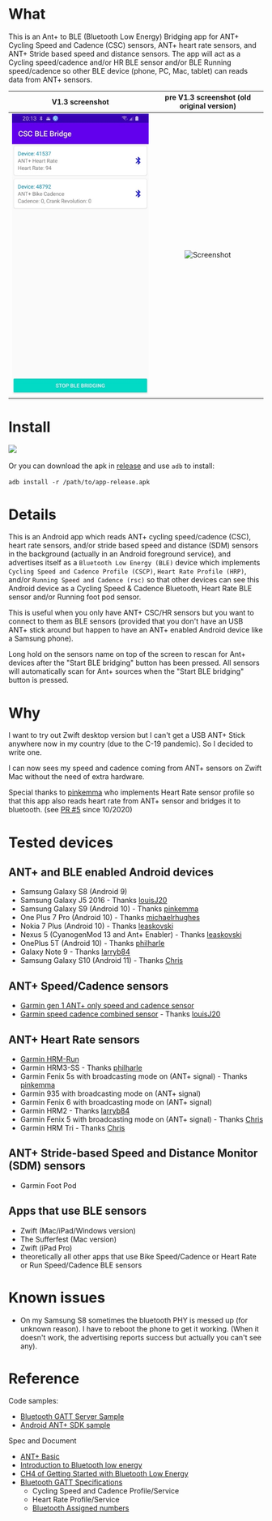 
# What

This is an Ant+ to BLE (Bluetooth Low Energy) Bridging app for ANT+ Cycling Speed and Cadence (CSC) sensors, ANT+ heart rate sensors, and ANT+ Stride based speed and distance sensors.
The app will act as a Cycling speed/cadence and/or HR BLE sensor and/or BLE Running speed/cadence so other BLE device (phone, PC, Mac, tablet) can reads data from ANT+ sensors.



V1.3 screenshot             |  pre V1.3 screenshot (old original version)
:-------------------------:|:-------------------------:
![Screenshot v1.3](screenshots/screenshot_v1.3.jpg)  |  ![Screenshot](screenshots/screenshot_3.jpg)

# Install

[<img src="https://gitlab.com/IzzyOnDroid/repo/-/raw/master/assets/IzzyOnDroid.png" width="250">](https://apt.izzysoft.de/fdroid/index/apk/idv.markkuo.cscblebridge)

Or you can download the apk in [release](https://github.com/starryalley/CSC_BLE_Bridge/releases) and use `adb` to install:

```adb install -r /path/to/app-release.apk```

# Details

This is an Android app which reads ANT+ cycling speed/cadence (CSC), heart rate sensors, and/or stride based speed and distance (SDM) sensors in the background (actually in an Android foreground service), and advertises itself as a `Bluetooth Low Energy (BLE)` device which implements `Cycling Speed and Cadence Profile (CSCP)`, `Heart Rate Profile (HRP)`, and/or `Running Speed and Cadence (rsc)` so that other devices can see this Android device as a Cycling Speed & Cadence Bluetooth, Heart Rate BLE sensor and/or Running foot pod sensor.

This is useful when you only have ANT+ CSC/HR sensors but you want to connect to them as BLE sensors (provided that you don't have an USB ANT+ stick around but happen to have an ANT+ enabled Android device like a Samsung phone).

Long hold on the sensors name on top of the screen to rescan for Ant+ devices after the "Start BLE bridging" button has been pressed. All sensors will automatically scan for Ant+ sources when the "Start BLE bridging" button is pressed.

# Why

I want to try out Zwift desktop version but I can't get a USB ANT+ Stick anywhere now in my country (due to the C-19 pandemic). So I decided to write one.

I can now sees my speed and cadence coming from ANT+ sensors on Zwift Mac without the need of extra hardware.

Special thanks to [pinkemma](https://github.com/pinkemma) who implements Heart Rate sensor profile so that this app also reads heart rate from ANT+ sensor and bridges it to bluetooth. (see [PR #5](https://github.com/starryalley/CSC_BLE_Bridge/pull/5) since 10/2020)

# Tested devices

## ANT+ and BLE enabled Android devices
- Samsung Galaxy S8 (Android 9)
- Samsung Galaxy J5 2016 - Thanks [louisJ20](https://github.com/louisJ20)
- Samsung Galaxy S9 (Android 10) - Thanks [pinkemma](https://github.com/pinkemma)
- One Plus 7 Pro (Android 10) - Thanks [michaelrhughes](https://github.com/michaelrhughes)
- Nokia 7 Plus (Android 10) - Thanks [leaskovski](https://github.com/leaskovski)
- Nexus 5 (CyanogenMod 13 and Ant+ Enabler) - Thanks [leaskovski](https://github.com/leaskovski)
- OnePlus 5T (Android 10) - Thanks [philharle](https://github.com/philharle)
- Galaxy Note 9 - Thanks [larryb84](https://github.com/larryb84)
- Samsung Galaxy S10 (Android 11) - Thanks [Chris](https://github.com/CS-Biker)

## ANT+ Speed/Cadence sensors
- [Garmin gen 1 ANT+ only speed and cadence sensor](https://buy.garmin.com/en-MW/ssa/p/146897)
- [Garmin speed cadence combined sensor](https://www.thisisant.com/directory/gsc-10-speed-cadence-bike-sensor) - Thanks [louisJ20](https://github.com/louisJ20)

## ANT+ Heart Rate sensors
- [Garmin HRM-Run](https://buy.garmin.com/en-AU/AU/p/530376)
- Garmin HRM3-SS - Thanks [philharle](https://github.com/philharle)
- Garmin Fenix 5s with broadcasting mode on (ANT+ signal) - Thanks [pinkemma](https://github.com/pinkemma)
- Garmin 935 with broadcasting mode on (ANT+ signal)
- Garmin Fenix 6 with broadcasting mode on (ANT+ signal) 
- Garmin HRM2 - Thanks [larryb84](https://github.com/larryb84)
- Garmin Fenix 5 with broadcasting mode on (ANT+ signal) - Thanks [Chris](https://github.com/CS-Biker)
- Garmin HRM Tri - Thanks [Chris](https://github.com/CS-Biker)

## ANT+ Stride-based Speed and Distance Monitor (SDM) sensors
- Garmin Foot Pod

## Apps that use BLE sensors
- Zwift (Mac/iPad/Windows version)
- The Sufferfest (Mac version)
- Zwift (iPad Pro)
- theoretically all other apps that use Bike Speed/Cadence or Heart Rate or Run Speed/Cadence BLE sensors


# Known issues

- On my Samsung S8 sometimes the bluetooth PHY is messed up (for unknown reason). I have to reboot the phone to get it working. (When it doesn't work, the advertising reports success but actually you can't see any).

# Reference

Code samples:
- [Bluetooth GATT Server Sample](https://github.com/androidthings/sample-bluetooth-le-gattserver)
- [Android ANT+ SDK sample](https://www.thisisant.com/resources/android-ant-sdk/)

Spec and Document
- [ANT+ Basic](https://www.thisisant.com/developer/ant/ant-basics)
- [Introduction to Bluetooth low energy](https://learn.adafruit.com/introduction-to-bluetooth-low-energy/gatt)
- [CH4 of Getting Started with Bluetooth Low Energy](https://www.oreilly.com/library/view/getting-started-with/9781491900550/ch04.html)
- [Bluetooth GATT Specifications](https://www.bluetooth.com/specifications/gatt)
  - Cycling Speed and Cadence Profile/Service
  - Heart Rate Profile/Service
  - [Bluetooth Assigned numbers](https://www.bluetooth.com/specifications/assigned-numbers/service-discovery/)
